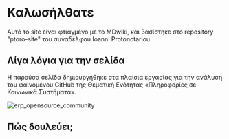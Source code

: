 # Καλωσήλθατε
Αυτό το site είναι φτιαγμένο με το MDwiki, και βασίστηκε στο repository "ptoro-site" του συναδέλφου Ioanni Protonotariou  

## Λίγα λόγια για την σελίδα
Η παρούσα σελίδα δημιουργήθηκε στα πλαίσια  εργασίας για την ανάλυση του φαινομένου GitHub της Θεματική Ενότητας «Πληροφορίες σε Κοινωνικά Συστήματα». 

![erp_opensource_community](https://cloud.githubusercontent.com/assets/14877897/10590652/8de8ba20-76ba-11e5-9666-8b13ec949e16.png)




## Πώς δουλεύει;


